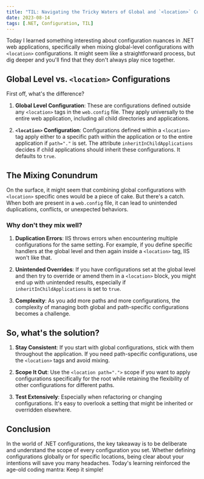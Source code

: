 ```yaml
---
title: "TIL: Navigating the Tricky Waters of Global and `<location>` Configurations in .NET"
date: 2023-08-14
tags: [.NET, Configuration, TIL]
---
```


Today I learned something interesting about configuration nuances in .NET web applications, specifically when mixing global-level configurations with `<location>` configurations. It might seem like a straightforward process, but dig deeper and you'll find that they don't always play nice together.

## Global Level vs. `<location>` Configurations

First off, what's the difference?

1. **Global Level Configuration**: These are configurations defined outside any `<location>` tags in the `web.config` file. They apply universally to the entire web application, including all child directories and applications.

2. **`<location>` Configuration**: Configurations defined within a `<location>` tag apply either to a specific path within the application or to the entire application if `path="."` is set. The attribute `inheritInChildApplications` decides if child applications should inherit these configurations. It defaults to `true`.

## The Mixing Conundrum

On the surface, it might seem that combining global configurations with `<location>` specific ones would be a piece of cake. But there's a catch. When both are present in a `web.config` file, it can lead to unintended duplications, conflicts, or unexpected behaviors.

### Why don't they mix well?

1. **Duplication Errors**: IIS throws errors when encountering multiple configurations for the same setting. For example, if you define specific handlers at the global level and then again inside a `<location>` tag, IIS won't like that.

2. **Unintended Overrides**: If you have configurations set at the global level and then try to override or amend them in a `<location>` block, you might end up with unintended results, especially if `inheritInChildApplications` is set to `true`.

3. **Complexity**: As you add more paths and more configurations, the complexity of managing both global and path-specific configurations becomes a challenge.

## So, what's the solution?

1. **Stay Consistent**: If you start with global configurations, stick with them throughout the application. If you need path-specific configurations, use the `<location>` tags and avoid mixing.

2. **Scope It Out**: Use the `<location path=".">` scope if you want to apply configurations specifically for the root while retaining the flexibility of other configurations for different paths.

3. **Test Extensively**: Especially when refactoring or changing configurations. It's easy to overlook a setting that might be inherited or overridden elsewhere.

## Conclusion

In the world of .NET configurations, the key takeaway is to be deliberate and understand the scope of every configuration you set. Whether defining configurations globally or for specific locations, being clear about your intentions will save you many headaches. Today's learning reinforced the age-old coding mantra: Keep it simple!
